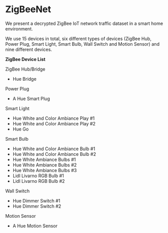 # ZigBeeNet
We present a decrypted ZigBee IoT network traffic dataset in a smart home environment.

We use 15 devices in total, six different types of devices (ZigBee Hub, Power Plug, Smart Light, Smart Bulb, Wall Switch and Motion Sensor) and nine different devices.

**ZigBee Device List**

ZigBee Hub/Bridge
* Hue Bridge
  
Power Plug
* A Hue Smart Plug

Smart Light
* Hue White and Color Ambiance Play #1
* Hue White and Color Ambiance Play #2
* Hue Go

Smart Bulb
* Hue White and Color Ambiance Bulb #1
* Hue White and Color Ambiance Bulb #2
* Hue White Ambiance Bulbs #1
* Hue White Ambiance Bulbs #2
* Hue White Ambiance Bulbs #3
* Lidl Livarno RGB Bulb #1
* Lidl Livarno RGB Bulb #2

Wall Switch
* Hue Dimmer Switch #1
* Hue Dimmer Switch #2

Motion Sensor
* A Hue Motion Sensor 
